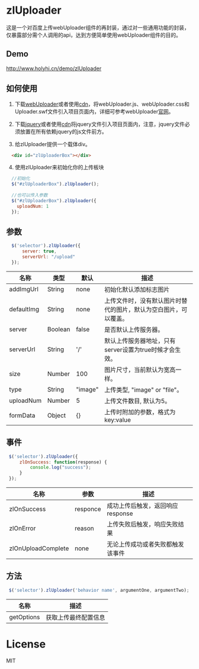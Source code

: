 # zlUploader
这是一个对百度上传webUploader组件的再封装，通过对一些通用功能的封装，仅暴露部分需个人调用的api，达到方便简单使用webUploader组件的目的。

## Demo
http://www.holyhi.cn/demo/zlUploader

## 如何使用
1. 下载[webUploader](http://fex.baidu.com/webuploader/)或者使用[cdn](http://www.bootcdn.cn/webuploader/)，将webUploader.js、webUploader.css和Uploader.swf文件引入项目页面内，详细可参考webUploader[官网](http://fex.baidu.com/webuploader/getting-started.html)。

2. 下载[jquery](http://jquery.com/download/)或者使用[cdn](http://www.bootcdn.cn/jquery/)将jquery文件引入项目页面内，注意，jquery文件必须放置在所有依赖jquery的js文件前方。

3. 给zlUploader提供一个载体div。
```html
  <div id="zlUploaderBox"></div>
```
4. 使用zlUploader来初始化你的上传板块
```javascript
  //初始化
  $("#zlUploaderBox").zlUploader();
  
  //也可以传入参数
  $("#zlUploaderBox").zlUploader({
    uploadNum: 1
  });
```

## 参数
```javascript
  $('selector').zlUploader({
      server: true,
      serverUrl: "/upload"
  });
```
名称 | 类型 | 默认 | 描述
----|----|----|----
addImgUrl | String | none | 初始化默认添加标志图片
defaultImg | String | none | 上传文件时，没有默认图片时替代的图片，默认为空白图片，可以覆盖。
server | Boolean | false | 是否默认上传服务器。
serverUrl | String | '/' | 默认上传服务器地址，只有server设置为true时候才会生效。
size | Number | 100 | 图片尺寸，当前默认为宽高一样。
type | String | "image" | 上传类型, "image" or "file"。
uploadNum | Number | 5 | 上传文件数目, 默认为5。
formData | Object | {} | 上传时附加的参数，格式为key:value


## 事件
```javascript
 $('selector').zlUploader({
     zlOnSuccess: function(response) {
         console.log("success");
     }
 });
```
名称 | 参数 | 描述
----|----|----
zlOnSuccess | responce | 成功上传后触发，返回响应response
zlOnError | reason | 上传失败后触发，响应失败结果
zlOnUploadComplete | none | 无论上传成功或者失败都触发该事件

## 方法
```javascript
 $('selector').zlUploader('behavior name', argumentOne, argumentTwo);
```

名称 | 描述
----|----
getOptions | 获取上传最终配置信息

# License
MIT



